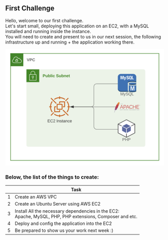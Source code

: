 ## First Challenge

Hello, welcome to our first challenge.\
Let's start small, deploying this application on an EC2, with a MySQL installed and running inside the instance.\
You will need to create and present to us in our next session, the following infrastructure up and running + the application working there.

<img src="./assets/first_challenge.png" alt="first" width="500"/>



### Below, the list of the things to create:

|  | Task |
|------|-------------|
|1|Create an AWS VPC|
|2|Create an Ubuntu Server using AWS EC2|
|3|Install All the necessary dependencies in the EC2: <br> Apache, MySQL, PHP, PHP extensions, Composer and etc.|
|4|Deploy and config the application into the EC2|
|5|Be prepared to show us your work next week :)|
